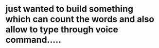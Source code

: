 # just wanted to build something which can count the words and also allow to type through voice command.....
